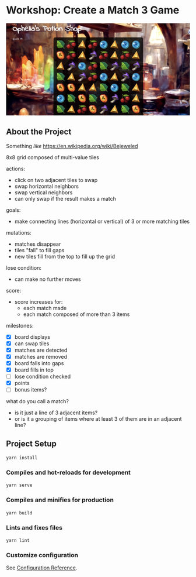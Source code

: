 # Workshop: Create a Match 3 Game

![Social Preview](./social_preview.png)

## About the Project

Something _like_ https://en.wikipedia.org/wiki/Bejeweled

8x8 grid composed of multi-value tiles

actions:
- click on two adjacent tiles to swap
- swap horizontal neighbors
- swap vertical neighbors
- can only swap if the result makes a match

goals:
- make connecting lines (horizontal or vertical) of 3 or more matching tiles

mutations:
- matches disappear
- tiles "fall" to fill gaps
- new tiles fill from the top to fill up the grid

lose condition:
- can make no further moves

score:
- score increases for:
    - each match made
    - each match composed of more than 3 items

milestones:
- [x] board displays
- [x] can swap tiles
- [x] matches are detected
- [x] matches are removed
- [x] board falls into gaps
- [x] board fills in top
- [ ] lose condition checked
- [x] points
- [ ] bonus items?

what do you call a match?
* is it just a line of 3 adjacent items?
* or is it a grouping of items where at least 3 of them are in an adjacent line?


## Project Setup
```
yarn install
```

### Compiles and hot-reloads for development
```
yarn serve
```

### Compiles and minifies for production
```
yarn build
```

### Lints and fixes files
```
yarn lint
```

### Customize configuration
See [Configuration Reference](https://cli.vuejs.org/config/).
